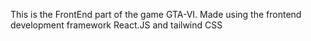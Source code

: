 This is the FrontEnd part of the game GTA-VI.
Made using the frontend development framework React.JS and tailwind CSS

